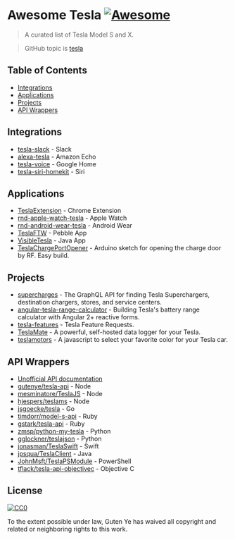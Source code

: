 # Awesome Tesla [![Awesome](https://cdn.rawgit.com/sindresorhus/awesome/d7305f38d29fed78fa85652e3a63e154dd8e8829/media/badge.svg)](https://github.com/sindresorhus/awesome)
> A curated list of Tesla Model S and X.

> GitHub topic is [tesla](https://github.com/search?q=topic%3Atesla&s=stars)

## Table of Contents

- [Integrations](#integrations)
- [Applications](#applications)
- [Projects](#projects)
- [API Wrappers](#api-wrappers)

## Integrations

- [tesla-slack](https://github.com/heikkipora/tesla-slack) - Slack
- [alexa-tesla](https://github.com/mseminatore/alexa-tesla) - Amazon Echo
- [tesla-voice](https://github.com/mattdy/tesla-voice) - Google Home
- [tesla-siri-homekit](https://github.com/SamGabbay/tesla-siri-homekit) - Siri

## Applications

- [TeslaExtension](https://github.com/TrevorSStone/TeslaExtension) - Chrome Extension
- [rnd-apple-watch-tesla](https://github.com/eleks/rnd-apple-watch-tesla) - Apple Watch
- [rnd-android-wear-tesla](https://github.com/eleks/rnd-android-wear-tesla) - Android Wear
- [TeslaFTW](https://github.com/ErikDeBruijn/TeslaFTW) - Pebble App
- [VisibleTesla](https://github.com/jpasqua/VisibleTesla) - Java App
- [TeslaChargePortOpener](https://github.com/fredilarsen/TeslaChargeDoorOpener) - Arduino sketch for opening the charge door by RF. Easy build.

## Projects

- [supercharges](https://github.com/wattapp/superchargers) - The GraphQL API for finding Tesla Superchargers, destination chargers, stores, and service centers.
- [angular-tesla-range-calculator](https://github.com/toddmotto/angular-tesla-range-calculator) - Building Tesla's battery range calculator with Angular 2+ reactive forms.
- [tesla-features](https://github.com/sahin/tesla-features) - Tesla Feature Requests.
- [TeslaMate](https://github.com/adriankumpf/teslamate) - A powerful, self-hosted data logger for your Tesla.
- [teslamotors](https://github.com/uxpablo/teslamotors) - A javascript to select your favorite color for your Tesla car.

## API Wrappers

- [Unofficial API documentation](http://docs.timdorr.apiary.io/#) 
- [gutenye/tesla-api](https://github.com/gutenye/tesla-api) - Node
- [mesminatore/TeslaJS](https://github.com/mseminatore/TeslaJS) - Node
- [hjespers/teslams](https://github.com/hjespers/teslams) - Node
- [jsgoecke/tesla](https://github.com/jsgoecke/tesla) - Go
- [timdorr/model-s-api](https://github.com/timdorr/model-s-api) - Ruby
- [gstark/tesla-api](https://github.com/gstark/tesla-api) - Ruby
- [zmsp/python-my-tesla](https://github.com/zmsp/python-my-tesla) - Python
- [gglockner/teslajson](https://github.com/gglockner/teslajson) - Python
- [jonasman/TeslaSwift](https://github.com/jonasman/TeslaSwift) - Swift
- [jpsqua/TeslaClient](https://github.com/jpasqua/TeslaClient) - Java
- [JohnMsft/TeslaPSModule](https://github.com/JonnMsft/TeslaPSModule) - PowerShell
- [tflack/tesla-api-objectivec](https://github.com/tflack/tesla-api-objectivec) - Objective C

## License

[![CC0](http://mirrors.creativecommons.org/presskit/buttons/88x31/svg/cc-zero.svg)](https://creativecommons.org/publicdomain/zero/1.0/)

To the extent possible under law, Guten Ye has waived all copyright and related or neighboring rights to this work.

